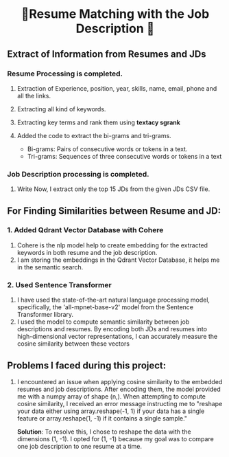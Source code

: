 <div align="center">

# 📄Resume Matching with the Job Description 💼
</div>

## Extract of Information from Resumes and JDs
### Resume Processing is completed.
1. Extraction of Experience, position, year, skills, name, email, phone and all the links.
1. Extracting all kind of keywords.
1. Extracting key terms and rank them using **textacy sgrank**

1. Added the code to extract the bi-grams and tri-grams.
    - Bi-grams: Pairs of consecutive words or tokens in a text. 
    - Tri-grams: Sequences of three consecutive words or tokens in a text

### Job Description processing is completed.
1. Write Now, I extract only the top 15 JDs from the given JDs CSV file.

## For Finding Similarities between Resume and JD:
### 1. Added Qdrant Vector Database with Cohere
1. Cohere is the nlp model help to create embedding for the extracted keywords in both resume and the job description.
1. I am storing the embeddings in the Qdrant Vector Database, it helps me in the semantic search.
### 2. Used Sentence Transformer
1. I have used the state-of-the-art natural language processing model, specifically, the 'all-mpnet-base-v2' model from the Sentence Transformer library.
1. I used the model to compute semantic similarity between job descriptions and resumes. By encoding both JDs and resumes into high-dimensional vector representations, I can accurately measure the cosine similarity between these vectors
## Problems I faced during this project:
1. I encountered an issue when applying cosine similarity to the embedded resumes and job descriptions. After encoding them, the model provided me with a numpy array of shape (n,). When attempting to compute cosine similarity, I received an error message instructing me to "reshape your data either using array.reshape(-1, 1) if your data has a single feature or array.reshape(1, -1) if it contains a single sample."

    **Solution**: To resolve this, I chose to reshape the data with the dimensions (1, -1). I opted for (1, -1) because my goal was to compare one job description to one resume at a time.